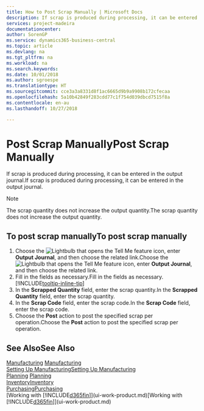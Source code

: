 ```yaml
---
title: How to Post Scrap Manually | Microsoft Docs
description: If scrap is produced during processing, it can be entered in the output journal. Note that the scrap quantity does not increase the output quantity.
services: project-madeira
documentationcenter: 
author: SorenGP
ms.service: dynamics365-business-central
ms.topic: article
ms.devlang: na
ms.tgt_pltfrm: na
ms.workload: na
ms.search.keywords: 
ms.date: 10/01/2018
ms.author: sgroespe
ms.translationtype: HT
ms.sourcegitcommit: cce3a3a8331d8f1ac6665d9b9a9908b172cfecaa
ms.openlocfilehash: 5a10b42849f283cdd77c1f754d039dbcd7515f8a
ms.contentlocale: en-au
ms.lasthandoff: 10/27/2018

---
```

# <a name="post-scrap-manually"></a><span data-ttu-id="94fbc-104">Post Scrap Manually</span><span class="sxs-lookup"><span data-stu-id="94fbc-104">Post Scrap Manually</span></span>
<span data-ttu-id="94fbc-105">If scrap is produced during processing, it can be entered in the output journal.</span><span class="sxs-lookup"><span data-stu-id="94fbc-105">If scrap is produced during processing, it can be entered in the output journal.</span></span> 

> [!NOTE]
> <span data-ttu-id="94fbc-106">The scrap quantity does not increase the output quantity.</span><span class="sxs-lookup"><span data-stu-id="94fbc-106">The scrap quantity does not increase the output quantity.</span></span>  

## <a name="to-post-scrap-manually"></a><span data-ttu-id="94fbc-107">To post scrap manually</span><span class="sxs-lookup"><span data-stu-id="94fbc-107">To post scrap manually</span></span>  
1. <span data-ttu-id="94fbc-108">Choose the ![Lightbulb that opens the Tell Me feature](media/ui-search/search_small.png "Tell me what you want to do") icon, enter **Output Journal**, and then choose the related link.</span><span class="sxs-lookup"><span data-stu-id="94fbc-108">Choose the ![Lightbulb that opens the Tell Me feature](media/ui-search/search_small.png "Tell me what you want to do") icon, enter **Output Journal**, and then choose the related link.</span></span>  
2. <span data-ttu-id="94fbc-109">Fill in the fields as necessary.</span><span class="sxs-lookup"><span data-stu-id="94fbc-109">Fill in the fields as necessary.</span></span> [!INCLUDE[tooltip-inline-tip](includes/tooltip-inline-tip_md.md)]  
3. <span data-ttu-id="94fbc-110">In the **Scrapped Quantity** field, enter the scrap quantity.</span><span class="sxs-lookup"><span data-stu-id="94fbc-110">In the **Scrapped Quantity** field, enter the scrap quantity.</span></span>  
4. <span data-ttu-id="94fbc-111">In the **Scrap Code** field, enter the scrap code.</span><span class="sxs-lookup"><span data-stu-id="94fbc-111">In the **Scrap Code** field, enter the scrap code.</span></span>  
5. <span data-ttu-id="94fbc-112">Choose the **Post** action to post the specified scrap per operation.</span><span class="sxs-lookup"><span data-stu-id="94fbc-112">Choose the **Post** action to post the specified scrap per operation.</span></span>  

## <a name="see-also"></a><span data-ttu-id="94fbc-113">See Also</span><span class="sxs-lookup"><span data-stu-id="94fbc-113">See Also</span></span>  
<span data-ttu-id="94fbc-114">[Manufacturing](production-manage-manufacturing.md)  </span><span class="sxs-lookup"><span data-stu-id="94fbc-114">[Manufacturing](production-manage-manufacturing.md)  </span></span>  
[<span data-ttu-id="94fbc-115">Setting Up Manufacturing</span><span class="sxs-lookup"><span data-stu-id="94fbc-115">Setting Up Manufacturing</span></span>](production-configure-production-processes.md)  
<span data-ttu-id="94fbc-116">[Planning](production-planning.md)    </span><span class="sxs-lookup"><span data-stu-id="94fbc-116">[Planning](production-planning.md)    </span></span>  
[<span data-ttu-id="94fbc-117">Inventory</span><span class="sxs-lookup"><span data-stu-id="94fbc-117">Inventory</span></span>](inventory-manage-inventory.md)  
[<span data-ttu-id="94fbc-118">Purchasing</span><span class="sxs-lookup"><span data-stu-id="94fbc-118">Purchasing</span></span>](purchasing-manage-purchasing.md)  
<span data-ttu-id="94fbc-119">[Working with [!INCLUDE[d365fin](includes/d365fin_md.md)]](ui-work-product.md)</span><span class="sxs-lookup"><span data-stu-id="94fbc-119">[Working with [!INCLUDE[d365fin](includes/d365fin_md.md)]](ui-work-product.md)</span></span>

